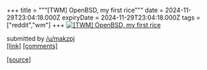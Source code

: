+++
title = """[TWM] OpenBSD, my first rice"""
date = 2024-11-29T23:04:18.000Z
expiryDate = 2024-11-29T23:04:18.000Z
tags = ["reddit","wm"]
+++
[![[TWM] OpenBSD, my first rice](https://preview.redd.it/c0sokfn59x3e1.png?width=640&crop=smart&auto=webp&s=65c95664a5e4b1c0de8d4a049c5b1a77f12cd098 "[TWM] OpenBSD, my first rice")](https://www.reddit.com/r/unixporn/comments/1h2ydnl/twm_openbsd_my_first_rice/)

submitted by [/u/makzpj](https://www.reddit.com/user/makzpj)  
[\[link\]](https://i.redd.it/c0sokfn59x3e1.png) [\[comments\]](https://www.reddit.com/r/unixporn/comments/1h2ydnl/twm_openbsd_my_first_rice/)

[[source]](https://www.reddit.com/r/unixporn/comments/1h2ydnl/twm_openbsd_my_first_rice/)

